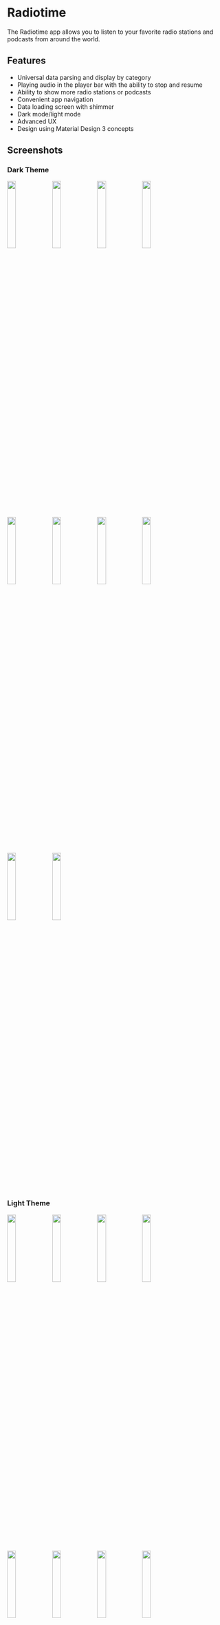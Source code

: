 # Radiotime

The Radiotime app allows you to listen to your favorite radio stations and podcasts from around the
world.

## Features

- Universal data parsing and display by category
- Playing audio in the player bar with the ability to stop and resume
- Ability to show more radio stations or podcasts
- Convenient app navigation
- Data loading screen with shimmer
- Dark mode/light mode
- Advanced UX
- Design using Material Design 3 concepts

## Screenshots

### Dark Theme

<img src="https://github.com/artyom4ek/radiotime-android/assets/10499697/6159ca76-d600-4880-8397-2c41536bfcda" alt="" width="20%" height="20%">
<img src="https://github.com/artyom4ek/radiotime-android/assets/10499697/51591bd7-84c5-4027-b37d-7eb3f5f2e69d" alt="" width="20%" height="20%">
<img src="https://github.com/artyom4ek/radiotime-android/assets/10499697/de800446-b1ca-4b6d-adff-4cb6dcb690c4" alt="" width="20%" height="20%">
<img src="https://github.com/artyom4ek/radiotime-android/assets/10499697/adcc3447-d046-4c18-ae80-d824bf9653d5" alt="" width="20%" height="20%">
<img src="https://github.com/artyom4ek/radiotime-android/assets/10499697/f8a81045-10e2-4e64-8c4f-ce279b8f1824" alt="" width="20%" height="20%">
<img src="https://github.com/artyom4ek/radiotime-android/assets/10499697/17dded82-ea1a-4245-a349-d7b0e79cb1c9" alt="" width="20%" height="20%">
<img src="https://github.com/artyom4ek/radiotime-android/assets/10499697/d082abb7-aba2-44f6-960a-8017d6e25318" alt="" width="20%" height="20%">
<img src="https://github.com/artyom4ek/radiotime-android/assets/10499697/19416b7a-278d-4352-808a-6fe8882cb99b" alt="" width="20%" height="20%">
<img src="https://github.com/artyom4ek/radiotime-android/assets/10499697/dcc9f096-0417-484d-8b87-090a020ce964" alt="" width="20%" height="20%">
<img src="https://github.com/artyom4ek/radiotime-android/assets/10499697/027a61d2-d6be-4496-9132-1efc116066b7" alt="" width="20%" height="20%">

### Light Theme

<img src="https://github.com/artyom4ek/radiotime-android/assets/10499697/9d819d1c-8fcc-4ba0-8ac9-a784e4e15408" alt="" width="20%" height="20%">
<img src="https://github.com/artyom4ek/radiotime-android/assets/10499697/9792639a-d856-4d38-8443-6e341faa650f" alt="" width="20%" height="20%">
<img src="https://github.com/artyom4ek/radiotime-android/assets/10499697/c7d067ff-e4d5-4e81-a624-bd8a1cb7338f" alt="" width="20%" height="20%">
<img src="https://github.com/artyom4ek/radiotime-android/assets/10499697/a49097a9-20de-4140-ae95-99c6ce181648" alt="" width="20%" height="20%">
<img src="https://github.com/artyom4ek/radiotime-android/assets/10499697/d9d94ea4-a951-473e-b2cb-2d9c9d766f33" alt="" width="20%" height="20%">
<img src="https://github.com/artyom4ek/radiotime-android/assets/10499697/d1acec93-1021-43e8-ab87-835a27ddb1b5" alt="" width="20%" height="20%">
<img src="https://github.com/artyom4ek/radiotime-android/assets/10499697/07a161ea-e817-43c4-a0ab-8dc521db4735" alt="" width="20%" height="20%">
<img src="https://github.com/artyom4ek/radiotime-android/assets/10499697/7957ef86-1283-4461-93eb-c4a9f8b5532b" alt="" width="20%" height="20%">
<img src="https://github.com/artyom4ek/radiotime-android/assets/10499697/01f3e6d5-c5e9-40a1-a11c-87630434dace" alt="" width="20%" height="20%">
<img src="https://github.com/artyom4ek/radiotime-android/assets/10499697/2aa4d628-11a2-49ef-be52-e513823656d5" alt="" width="20%" height="20%">

## Project description

### UI/UX

The initial link contains 7 elements:

- Local Radio
- Music
- Talk
- Sports
- By Location
- By Language
- Podcasts

After analyzing each link, I grouped them into separate screens:

- `Home` (contains categories that can be both radio stations and podcasts)
- `Radio` (contains local radio stations)
- `Podcasts` (contains a list of podcast categories)

Thus, we can use the `BottomBar` and assign this group to each tab.

### Core logic

The project consists of modules:

- `navigation` and `common` modules
- individual features (screens) are stored in `features`
- business logic in `domain` module
- the data is in the `data` module.

The main logic for providing and processing data is located in `data` module. The main classes are
the `parser` and `mappers` (the main one being `RawDataMapper`). The `Parser` serves to parse the
response and analyze its objects. The analysis consists in finding out what type of data needs to be
processed.

After a deep analysis of the links, I identified 4 categories (Content Type):

- `grid` (it can be assumed that this is a category consisting only of the name and link type)
- `list` (it can be assumed that this is also a category, but it contains the items "show", "
  station" and others)
- `audio list` (contains only audio elements)
- `empty list` (contains no elements)

Also the response (object) can contain `children`. Each such object can be considered as a `Tab`
which contains elements of one of the `4 types` that were described above.
`RawDataMapper` is needed in order to convert raw data into data of specific types (`ContentType`),
and the `Parser` helps it in this. The rest of the mappers (`DomainMapper`) convert the raw data
into specific objects with specific fields.
Thus, we have a universal parser and only one screen (`DetailsScreen`), which can display content
with different data.

## Development process

* Standard `Git Flow` with branches:
    * `main` - represents the stable and deployable version of the codebase
    * `develop`- serves as a staging area for ongoing development work
    * `features` - used for implementing specific features or functionality in separate branches

## Tech Stack

* IDE
    * Android Studio Flamingo 2022.2.1 Patch 2
* UI
    * [Jetpack Compose](https://developer.android.com/jetpack/compose) declarative UI framework
    * [Material Design 3](https://developer.android.com/jetpack/compose/designsystems/material3)

* Tech/Tools
    * [Kotlin](https://kotlinlang.org/) 100% coverage
    * [Coroutines](https://kotlinlang.org/docs/reference/coroutines-overview.html)
      and [Flow](https://developer.android.com/kotlin/flow) for async operations
    * Gradle
        * Gradle Dependency management
        * Kotlin DSL
    * [Jetpack](https://developer.android.com/jetpack)
        * [Compose](https://developer.android.com/jetpack/compose)
        * [Navigation](https://developer.android.com/topic/libraries/architecture/navigation/) for
          navigation between composables
        * [ViewModel](https://developer.android.com/topic/libraries/architecture/viewmodel) that
          stores, exposes and manages UI state
        * [Media3](https://developer.android.com/jetpack/androidx/releases/media3) for playing audio

    * [Dependency Injection](https://developer.android.com/training/dependency-injection)
        * [Hilt](https://dagger.dev/hilt/) - Standard library to incorporate Dagger dependency
          injection into an Android application
        * [Hilt-ViewModel](https://developer.android.com/training/dependency-injection/hilt-jetpack)
            - DI for injecting `ViewModel`

    * Networking
        * [Retrofit 2](https://square.github.io/retrofit/)
        * [Kotlinx Serialization](https://kotlinlang.org/docs/serialization.html)
        * OkHttp3
        * Json structure

    * [Coil](https://github.com/coil-kt/coil) for image loading

    * [Compose Shimmer](https://github.com/valentinilk/compose-shimmer) for a shimmer effect that
      traverses across the whole screen
    * [Timber](https://github.com/JakeWharton/timber) logger

* Modern Architecture
    * Single Activity architecture
    * [Clean Architecture](https://blog.cleancoder.com/uncle-bob/2012/08/13/the-clean-architecture.html)
    * MVI (Model View Intent)
    * [Modularization](https://developer.android.com/topic/modularization)
    * Repository pattern
    * [Android Architecture components](https://developer.android.com/topic/libraries/architecture)
    * Solid Principles

* Tests
    * jUnit4
    * Mockito

## Module Design

| Module name        | Type                 | Description                                  |
| -------------      | -------------        | -------------                                |
| [app](/app/)  | Android Application  | MainActivity, BaseApplication, Theme, Hilt setup. |
| [buildSrc](/buildSrc/)               | Kotlin DSL  | Gradle Dependency management. |
| [common](/common/)    | Java/Kotlin Library  | Common components and settings for all modules. |     
| [data](/data/)    | Java/Kotlin Library  | Data-source (network, mappers, repositories etc). |
| [domain](/domain/)        | Java/Kotlin Library  | Domain models and interfaces data for feature modules. |
| [features-details](/features/details/)   | Java/Kotlin Library  | UI components for the Details screen.   |
| [features-home](/features/home/)        | Java/Kotlin Library      | UI components for the Home screen.    |
| [features-podcasts](/features/podcasts/)      | Java/Kotlin Library      | UI components for the Podcasts screen.|
| [features-radio](/features/radio/)          | Java/Kotlin Library  | UI components for the Radio screen.|
| [navigation](/navigation/)         | Java/Kotlin Library      | Project navigation logic. |

## Tests

### Unit tests

1. [ParserTest.kt](data/src/androidTest/kotlin/com/tunein/radiotime/data/parser/ParserTest.kt)

## Tested on

1. Physical device: Xiaomi Redmi Note 6 Pro (Android 9, API level 29)
2. Virtual device: Android smartphone emulators (Android 13, API level 33)

## TODOs

* Improve data parsing logic (see `TODO` annotation)
* Add screen state when changing tabs (see `FIXME` annotation)
* Add Splash screen
* Move MainActivity and logic to Main feature
* Improve shimmer color for light theme
* Improve Theme and move duplicate components into a common module
* Customize design for tablets
* Show screen with player and audio data when clicking on audio element and player bar
* Add Shared ViewModel for Media logic
* Add custom errors to Domain module
* Add dynamic title to Details Screen toolbar
* Add more Unit tests for classes with core logic
* Add UI tests
* Add PullRefresh for each screen
* Add a foreground service to play audio in the background
* Add an audio loading indicator
* Add favorite podcast/station list tab
* etc.